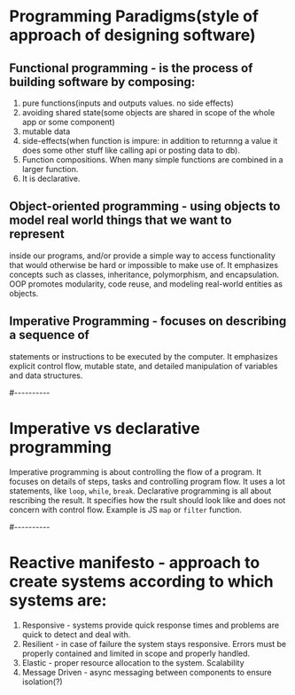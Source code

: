 # Programming Paradigms(style of approach of designing software)

## Functional programming - is the process of building software by composing:
1. pure functions(inputs and outputs values. no side effects)
2. avoiding shared state(some objects are shared in scope of the whole app or some component)
3. mutable data
4. side-effects(when function is impure: in addition to returnng a value it does some other stuff like
   calling api or posting data to db).
5. Function compositions. When many simple functions are combined in a larger function.
6. It is declarative.

## Object-oriented programming - using objects to model real world things that we want to represent
inside our programs, and/or provide a simple way to access functionality that would otherwise be hard or
impossible to make use of.  It emphasizes concepts such as classes, inheritance, polymorphism, and 
encapsulation. OOP promotes modularity, code reuse, and modeling real-world entities as 
objects.

## Imperative Programming - focuses on describing a sequence of 
statements or instructions to be executed by the computer. It emphasizes explicit 
control flow, mutable state, and detailed manipulation of variables and data structures.

#----------
# Imperative vs declarative programming
Imperative programming is about controlling the flow of a program. It focuses on details of steps, 
tasks and controlling program flow. It uses a lot statements, like `loop`, `while`, `break`.
Declarative programming is all about rescribing the result. It specifies how the rsult should
look like and does not concern with control flow. Example is JS `map` or `filter` function.

#----------
# Reactive manifesto - approach to create systems according to which systems are:
1. Responsive - systems provide quick response times and problems are quick to detect and deal with.
2. Resilient - in case of failure the system stays responsive. Errors must be properly contained and limited
   in scope and properly handled.
3. Elastic - proper resource allocation to the system. Scalability
4. Message Driven - async messaging between components to ensure isolation(?)
